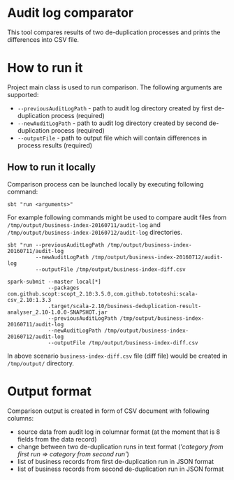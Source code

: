 # Audit log comparator

This tool compares results of two de-duplication processes and prints the differences into CSV file.

# How to run it

Project main class is used to run comparison. The following arguments are supported:

- `--previousAuditLogPath` - path to audit log directory created by first de-duplication process (required)
- `--newAuditLogPath` - path to audit log directory created by second de-duplication process (required)
- `--outputFile` - path to output file which will contain differences in process results (required)

## How to run it locally

Comparison process can be launched locally by executing following command:

```
sbt "run <arguments>"
```

For example following commands might be used to compare audit files from `/tmp/output/business-index-20160711/audit-log` and `/tmp/output/business-index-20160712/audit-log` directories.

```
sbt "run --previousAuditLogPath /tmp/output/business-index-20160711/audit-log
         --newAuditLogPath /tmp/output/business-index-20160712/audit-log
         --outputFile /tmp/output/business-index-diff.csv
```

```
spark-submit --master local[*]
             --packages com.github.scopt:scopt_2.10:3.5.0,com.github.tototoshi:scala-csv_2.10:1.3.3
             .target/scala-2.10/business-deduplication-result-analyser_2.10-1.0.0-SNAPSHOT.jar
             --previousAuditLogPath /tmp/output/business-index-20160711/audit-log
             --newAuditLogPath /tmp/output/business-index-20160712/audit-log
             --outputFile /tmp/output/business-index-diff.csv
```

In above scenario `business-index-diff.csv` file  (diff file) would be created in `/tmp/output/` directory.

# Output format

Comparison output is created in form of CSV document with following columns:

 - source data from audit log in columnar format (at the moment that is 8 fields from the data record)
 - change between two de-duplication runs in text format (_'category from first run => category from second run'_)
 - list of business records from first de-duplication run in JSON format
 - list of business records from second de-duplication run in JSON format